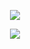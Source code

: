 
<p align="center">
  <a href="https://skillicons.dev">
    <img src="https://skillicons.dev/icons?i=autocad,arduino,git,linux,bash,c,py,cpp,vim,vscode" />
  </a>
</p>

<p align="center">
    <img src="https://github-readme-stats.vercel.app/api?username=RyanZeDev&show_icons=true&theme=radical" />
  </a>
</p>
